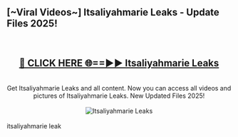<h2>[~Viral Videos~] Itsaliyahmarie Leaks - Update Files 2025!</h2>
<br>
<div align="center">
<h2><a href="https://betterlinks.top/A2PfLJ" rel="nofollow">🔴 CLICK HERE 🌐==►► Itsaliyahmarie Leaks</a></h2>
<br>
Get Itsaliyahmarie Leaks and all content. Now you can access all videos and pictures of Itsaliyahmarie Leaks. New Updated Files 2025!
<br>
<br>
<a href="https://betterlinks.top/A2PfLJ" rel="nofollow" data-target="animated-image.originalLink"><img src="https://i.ibb.co.com/WyWwxjT/player-gif2.gif" alt="Itsaliyahmarie Leaks" style="max-width: 100%; display: inline-block;" data-target="animated-image.originalImage"></a>
</div>
<br>
itsaliyahmarie leak